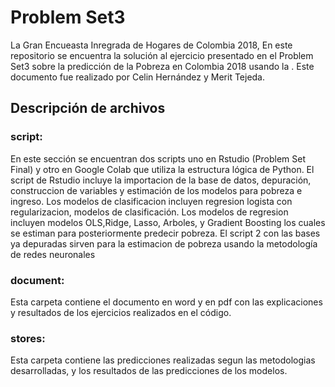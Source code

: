 # Problem Set3
La Gran Encueasta Inregrada de Hogares de Colombia 2018, En este repositorio se encuentra la solución al ejercicio presentado en el Problem Set3 sobre la predicción de la Pobreza en Colombia 2018 usando la . Este documento fue realizado por Celin Hernández y Merit Tejeda. 

## Descripción de archivos

### script:
En este sección se encuentran dos scripts uno en Rstudio (Problem Set Final) y otro en Google Colab que utiliza la estructura lógica de Python. El script de Rstudio incluye la importacion de la base de datos, depuración, construccion de variables y estimación de los modelos para pobreza e ingreso. Los modelos de clasificacion incluyen regresion logista con regularizacion, modelos de clasificación. Los modelos de regresion incluyen modelos OLS,Ridge, Lasso, Arboles,  y Gradient Boosting los cuales se estiman para posteriormente predecir pobreza. El script 2 con las bases ya depuradas sirven para la estimacion de pobreza usando la metodología de redes neuronales


### document:
Esta carpeta contiene el documento en word y en pdf con las explicaciones y resultados de los ejercicios realizados en el código. 

### stores: 
Esta carpeta contiene las predicciones realizadas segun las metodologias desarrolladas, y los resultados de las predicciones de los modelos. 

